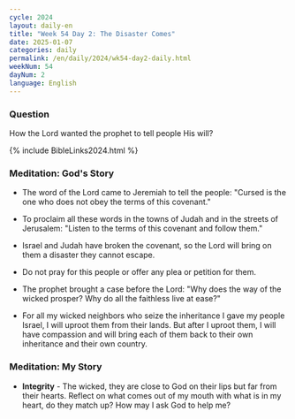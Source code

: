 ```yaml
---
cycle: 2024
layout: daily-en
title: "Week 54 Day 2: The Disaster Comes"
date: 2025-01-07
categories: daily
permalink: /en/daily/2024/wk54-day2-daily.html
weekNum: 54
dayNum: 2
language: English
---
```


### Question     
How the Lord wanted the prophet to tell people His will?

{% include BibleLinks2024.html %} 

### Meditation: God's Story   
+ The word of the Lord came to Jeremiah to tell the people: "Cursed is the one who does not obey the terms of this covenant." 

+ To proclaim all these words in the towns of Judah and in the streets of Jerusalem: "Listen to the terms of this covenant and follow them." 

+ Israel and Judah have broken the covenant, so the Lord will bring on them a disaster they cannot escape. 

+ Do not pray for this people or offer any plea or petition for them. 

+ The prophet brought a case before the Lord: "Why does the way of the wicked prosper? Why do all the faithless live at ease?" 

+ For all my wicked neighbors who seize the inheritance I gave my people Israel, I will uproot them from their lands. But after I uproot them, I will have compassion and will bring each of them back to their own inheritance and their own country. 

### Meditation: My Story   
+ **Integrity** - The wicked, they are close to God on their lips but far from their hearts. Reflect on what comes out of my mouth with what is in my heart, do they match up? How may I ask God to help me? 
